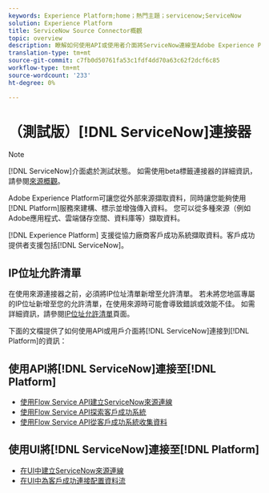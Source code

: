 ```yaml
---
keywords: Experience Platform;home；熱門主題；servicenow;ServiceNow
solution: Experience Platform
title: ServiceNow Source Connector概觀
topic: overview
description: 瞭解如何使用API或使用者介面將ServiceNow連線至Adobe Experience Platform。
translation-type: tm+mt
source-git-commit: c7fb0d50761fa53c1fdf4dd70a63c62f2dcf6c85
workflow-type: tm+mt
source-wordcount: '233'
ht-degree: 0%

---
```



# （測試版）[!DNL ServiceNow]連接器

>[!NOTE]
>
>[!DNL ServiceNow]介面處於測試狀態。 如需使用beta標籤連接器的詳細資訊，請參閱[來源概觀](../../home.md#terms-and-conditions)。

Adobe Experience Platform可讓您從外部來源擷取資料，同時讓您能夠使用[!DNL Platform]服務來建構、標示並增強傳入資料。 您可以從多種來源（例如Adobe應用程式、雲端儲存空間、資料庫等）擷取資料。

[!DNL Experience Platform] 支援從協力廠商客戶成功系統擷取資料。客戶成功提供者支援包括[!DNL ServiceNow]。

## IP位址允許清單

在使用來源連接器之前，必須將IP位址清單新增至允許清單。 若未將您地區專屬的IP位址新增至您的允許清單，在使用來源時可能會導致錯誤或效能不佳。 如需詳細資訊，請參閱[IP位址允許清單](../../ip-address-allow-list.md)頁面。

下面的文檔提供了如何使用API或用戶介面將[!DNL ServiceNow]連接到[!DNL Platform]的資訊：

## 使用API將[!DNL ServiceNow]連接至[!DNL Platform]

- [使用Flow Service API建立ServiceNow來源連線](../../tutorials/api/create/customer-success/servicenow.md)
- [使用Flow Service API探索客戶成功系統](../../tutorials/api/explore/customer-success.md)
- [使用Flow Service API從客戶成功系統收集資料](../../tutorials/api/collect/customer-success.md)

## 使用UI將[!DNL ServiceNow]連接至[!DNL Platform]

- [在UI中建立ServiceNow來源連線](../../tutorials/ui/create/customer-success/servicenow.md)
- [在UI中為客戶成功連接配置資料流](../../tutorials/ui/dataflow/customer-success.md)
